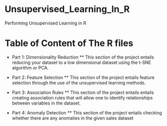 # Unsupervised_Learning_In_R
Performing Unsupervised Learning in R

# Table of Content of The R files
* Part 1: Dimensionality Reduction
** This section of the project entails reducing your dataset to a low dimensional dataset using the t-SNE algorithm or PCA.

* Part 2: Feature Selection
** This section of the project entails feature selection through the use of the unsupervised learning methods.

* Part 3: Association Rules
** This section of the project entails entails creating association rules that will allow one to identify relationships between variables in the dataset.

* Part 4: Anomaly Detection
** This section of the project entails checking whether there are any anomalies in the given sales dataset
